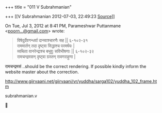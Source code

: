 +++
title = "011 V Subrahmanian"

+++
[[V Subrahmanian	2012-07-03, 22:49:23 [Source](https://groups.google.com/g/bvparishat/c/O2jJrd1FnC4)]]



On Tue, Jul 3, 2012 at 8:41 PM, Parameshwar Puttanmane \<[poorn...@gmail.com]()\> wrote:  

> विषेदुर्देवगन्धर्वा दानवाश्चारणैः सह \|\| ६-१०२-३१  
> राममार्तन् तदा दृष्ट्वा सिद्धाश्च परमर्षयः \|  
> व्यथिता वानरेन्द्राश्च बभूवुः सविभीषणाः \|\| ६-१०२-३२  
> रामचन्द्रमसन् दृष्ट्वा ग्रस्तन् रावणराहुणा \|

  
रामचन्द्रमसं ..should be the correct rendering. If possible kindly inform the website master about the correction.  
  
<http://www.giirvaani.net/giirvaani/vr/yuddha/sarga102/yuddha_102_frame.htm>  
  
subrahmanian.v  



